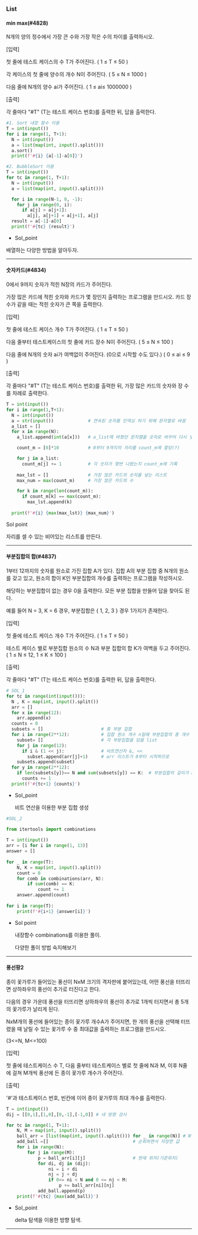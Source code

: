 ### List

#### min max(#4828)

N개의 양의 정수에서 가장 큰 수와 가장 작은 수의 차이를 출력하시오.


[입력]

첫 줄에 테스트 케이스의 수 T가 주어진다. ( 1 ≤ T ≤ 50 )

각 케이스의 첫 줄에 양수의 개수 N이 주어진다. ( 5 ≤ N ≤ 1000 )

다음 줄에 N개의 양수 ai가 주어진다. ( 1 ≤ ai≤ 1000000 )

[출력]

각 줄마다 "#T" (T는 테스트 케이스 번호)를 출력한 뒤, 답을 출력한다.

```py
#1. Sort 내장 함수 이용
T = int(input())
for i in range(1, T+1):
  N = int(input())
  a = list(map(int, input().split()))
  a.sort()
  print(f'#{i} {a[-1]-a[0]}')
```
```py
#2. BubbleSort 이용
T = int(input())
for tc in range(1, T+1):
  N = int(input())
  a = list(map(int, input().split()))

  for i in range(N-1, 0, -1):
    for j in range(0, i):
      if a[j] > a[j+1]:
        a[j], a[j+1] = a[j+1], a[j]
  result = a[-1]-a[0]
  print(f'#{tc} {result}')
```
- Sol_point

배열하는 다양한 방법을 알아두자. 

---

#### 숫자카드(#4834)

0에서 9까지 숫자가 적힌 N장의 카드가 주어진다.

가장 많은 카드에 적힌 숫자와 카드가 몇 장인지 출력하는 프로그램을 만드시오. 카드 장수가 같을 때는 적힌 숫자가 큰 쪽을 출력한다.

[입력]


첫 줄에 테스트 케이스 개수 T가 주어진다.  ( 1 ≤ T ≤ 50 )

다음 줄부터 테스트케이스의 첫 줄에 카드 장수 N이 주어진다. ( 5 ≤ N ≤ 100 )

다음 줄에 N개의 숫자 ai가 여백없이 주어진다. (0으로 시작할 수도 있다.)  ( 0 ≤ ai ≤ 9 )


[출력]

각 줄마다 "#T" (T는 테스트 케이스 번호)를 출력한 뒤, 가장 많은 카드의 숫자와 장 수를 차례로 출력한다.

```py
T = int(input())
for i in range(1,T+1):
  N = int(input()) 
  a = str(input())             # 연속된 숫자를 인덱싱 하기 위해 문자열로 바꿈
  a_list = []        
  for x in range(N):
    a_list.append(int(a[x]))   # a_list에 바꿨던 문자열을 숫자로 바꾸어 다시 넣음

    count_m = [0]*10           # 0부터 9까지의 자리를 count_m에 할당(?)

    for j in a_list:
      count_m[j] += 1          # 각 숫자가 몇번 나왔는지 count_m에 기록
    
    max_lst = []               # 가장 많은 카드의 숫자를 넣는 리스트
    max_num = max(count_m)     # 가장 많은 카드의 수

    for k in range(len(count_m)):
      if count_m[k] == max(count_m):
        max_lst.append(k)
  
  print(f'#{i} {max(max_lst)} {max_num}')

```
Sol point

자리를 셀 수 있는 비어있는 리스트를 만든다.


---
#### 부분집합의 합(#4837)
1부터 12까지의 숫자를 원소로 가진 집합 A가 있다. 집합 A의 부분 집합 중 N개의 원소를 갖고 있고, 원소의 합이 K인 부분집합의 개수를 출력하는 프로그램을 작성하시오.

해당하는 부분집합이 없는 경우 0을 출력한다. 모든 부분 집합을 만들어 답을 찾아도 된다.
 

예를 들어 N = 3, K = 6 경우, 부분집합은 { 1, 2, 3 } 경우 1가지가 존재한다.


[입력]
 

첫 줄에 테스트 케이스 개수 T가 주어진다.  ( 1 ≤ T ≤ 50 )
 

테스트 케이스 별로 부분집합 원소의 수 N과 부분 집합의 합 K가 여백을 두고 주어진다. ( 1 ≤ N ≤ 12, 1 ≤ K ≤ 100 )
 

[출력]
 
각 줄마다 "#T" (T는 테스트 케이스 번호)를 출력한 뒤, 답을 출력한다.

```py
# SOL_1
for tc in range(int(input())):
  N , K = map(int, input().split())
  arr = []
  for x in range(12):
    arr.append(x)
  counts = 0
  subsets = []                      # 총 부분 집합
  for i in range(2**12):            # 집합 원소 개수 n일때 부분집합의 총 개수 2^n
    subset= []                      # 각 부분집합을 담을 list
    for j in range(12):
      if i & (1 << j):              # 비트연산자 &, << 
        subset.append(arr[j]+1)     # arr 리스트가 0부터 시작하므로
    subsets.append(subset)
  for y in range(2**12):
    if len(subsets[y])== N and sum(subsets[y]) == K:  # 부분집합의 길이가 N, 합이 K인 경우를 동시에 충족할 때
      counts += 1 
  print(f'#{tc+1} {counts}')
```
- Sol_point

    비트 연산을 이용한 부분 집합 생성

```py
#SOL_2

from itertools import combinations 
 
T = int(input())
arr = [i for i in range(1, 13)]
answer = []
 
for _ in range(T):
    N, K = map(int, input().split())
    count = 0
    for comb in combinations(arr, N):
        if sum(comb) == K:
            count += 1
    answer.append(count)
 
for i in range(T):
    print(f'#{i+1} {answer[i]}')
```
- Sol point

    내장함수 combinations를 이용한 풀이.

    다양한 풀이 방법 숙지해보기
---
#### 풍선팡2
종이 꽃가루가 들어있는 풍선이 NxM 크기의 격자판에 붙어있는데, 어떤 풍선을 터뜨리면 상하좌우의 풍선이 추가로 터진다고 한다.

다음의 경우 가운데 풍선을 터뜨리면 상하좌우의 풍선이 추가로 1개씩 터지면서 총 5개의 꽃가루가 날리게 된다.



NxM개의 풍선에 들어있는 종이 꽃가루 개수A가 주어지면, 한 개의 풍선을 선택해 터뜨렸을 때 날릴 수 있는 꽃가루 수 중 최대값을 출력하는 프로그램을 만드시오.

(3<=N, M<=100)



[입력]

첫 줄에 테스트케이스 수 T, 다음 줄부터 테스트케이스 별로 첫 줄에 N과 M, 이후 N줄에 걸쳐 M개씩 풍선에 든 종이 꽃가루 개수가 주어진다.


[출력]

'#'과 테스트케이스 번호, 빈칸에 이어 종이 꽃가루의 최대 개수를 출력한다.

```py
T = int(input())
dij = [[0,1],[1,0],[0,-1],[-1,0]] # 네 방향 검사

for tc in range(1, T+1):
    N, M = map(int, input().split())
    ball_arr = [list(map(int, input().split())) for _ in range(N)] # N*M 배열
    add_ball =[]                                # 순회하면서 저장한 값
    for i in range(N):
        for j in range(M):
            p = ball_arr[i][j]                  # 현재 위치(기준위치)
            for di, dj in (dij):
                ni = i + di
                nj = j + dj
                if 0<= ni < N and 0 <= nj < M:
                    p += ball_arr[ni][nj]
            add_ball.append(p)
    print(f'#{tc} {max(add_ball)}')
```
- Sol_point

  delta 탐색을 이용한 방향 탐색.
---
